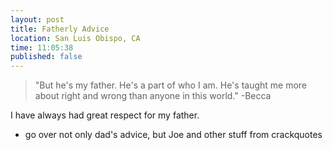 ```yaml
---
layout: post
title: Fatherly Advice
location: San Luis Obispo, CA
time: 11:05:38
published: false
---
```


 > "But he's my father. He's a part of who I am. He's taught me more about right and wrong than anyone in this world." -Becca

I have always had great respect for my father. 

 * go over not only dad's advice, but Joe and other stuff from crackquotes
